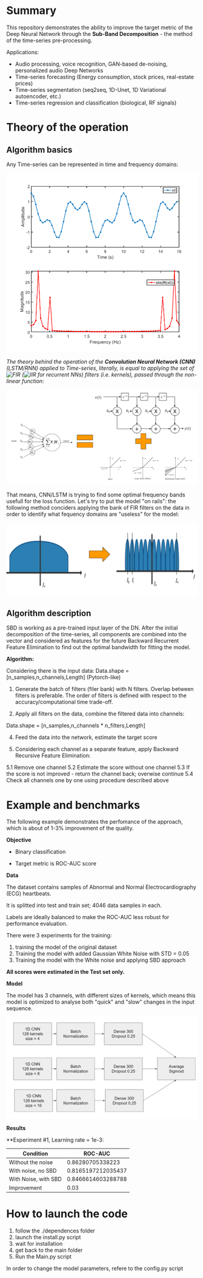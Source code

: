 # Summary

This repository demonstrates the ability to improve the target metric of the Deep Neural Network through the **Sub-Band Decomposition** - the method of the time-series pre-processing.

Applications:

* Audio processing, voice recognition, GAN-based de-noising, personalized audio Deep Networks
* Time-series forecasting (Energy consumption, stock prices, real-estate prices)
* Time-series segmentation (seq2seq, 1D-Unet, 1D Variational autoencoder, etc.)
* Time-series regression and classification (biological, RF signals)

# Theory of the operation

## Algorithm basics

Any Time-series can be represented in time and frequency domains:

![FFT](/pictures/fft.png)

_The theory behind the operation of the **Convolution Neural Network (CNN)** (LSTM/RNN) applied to Time-series, literally, is equal to applying the set of ![FIR](https://en.wikipedia.org/wiki/Finite_impulse_response) (![IIR](https://en.wikipedia.org/wiki/Infinite_impulse_response) for recurrent NNs) filters (i.e. kernels), passed through the non-linear function:_

![cnn](/pictures/cnnPNG.PNG)

That means, CNN/LSTM is trying to find some optimal frequency bands usefull for the loss function. Let's try to put the model "on rails": the following method conciders applying the bank of FIR filters on the data in order to identify what fequency domains are "useless" for the model:

![sbd](/pictures/SBD.PNG)

## Algorithm description

SBD is working as a pre-trained input layer of the DN. After the initial decomposition of the time-series, all components are combined into the vector and considered as features for the future Backward Recurrent Feature Elimination to find out the optimal bandwidth for fitting the model.

**Algorithm:**

Considering there is the input data: 
Data.shape = [n_samples,n_channels,Length] (Pytorch-like)

1. Generate the batch of filters (filer bank) with N filters. Overlap between filters is preferable. The order of filters is defined with respect to the accuracy/computational time trade-off. 

2. Apply all filters on the data, combine the filtered data into channels:

Data.shape = [n_samples,n_channels * n_filters,Length]

4. Feed the data into the network, estimate the target score

5. Considering each channel as a separate feature, apply Backward Recursive Feature Elimination:
  
  5.1 Remove one channel
  5.2 Estimate the score without one channel
  5.3 If the score is not improved - return the channel back; overwise continue
  5.4 Check all channels one by one using procedure described above


# Example and benchmarks

The following example demonstrates the perfomance of the approach, which is about of 1-3% improvement of the quality.


**Objective**

- Binary classification

- Target metric is ROC-AUC score


**Data**

The dataset contains samples of Abnormal and Normal Electrocardiography (ECG) heartbeats.

It is splitted into test and train set; 4046 data samples in each. 

Labels are ideally balanced to make the ROC-AUC less robust for performance evaluation.

There were 3 experiments for the training:
1. training the model of the original dataset
2. Training the model with added Gaussian White Noise with STD = 0.05
3. Training the model with the White noise and applying SBD approach

**All scores were estimated in the Test set only.**

**Model**

The model has 3 channels, with different sizes of kernels, which means this model is optimized to analyse both "quick" and "slow" changes in the input sequence.

![sbd](/pictures/modelPNG.PNG)

**Results**

**Experiment #1, Learning rate = 1e-3:

| Condition             | ROC-AUC             |
| --------------------- | ------------------- |
| Without the noise     | 0.86280705338223    |
| With noise, no SBD    | 0.8165197212035437  |
| With Noise, with SBD  | 0.8466614603288788  |
| Improvement           | 0.03                | 


# How to launch the code

1. follow the ./dependences folder
2. launch the install.py script
3. wait for installation
3. get back to the main folder
4. Run the Main.py script

In order to change the model parameters, refere to the config.py script
